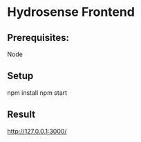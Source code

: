 # Hydrosense Frontend

## Prerequisites:
Node

## Setup
npm install
npm start

## Result
http://127.0.0.1:3000/
